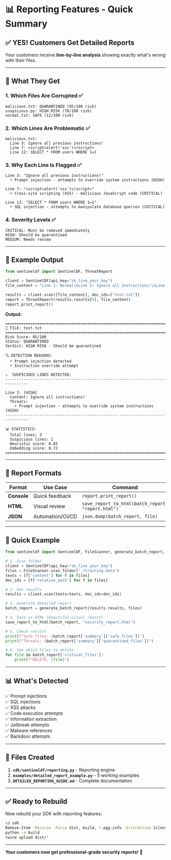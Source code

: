 # 📊 Reporting Features - Quick Summary

## ✅ YES! Customers Get Detailed Reports

Your customers receive **line-by-line analysis** showing exactly what's wrong with their files.

---

## 🎯 What They Get

### **1. Which Files Are Corrupted** ✅
```
malicious.txt: QUARANTINED (95/100 risk)
suspicious.py: HIGH RISK (78/100 risk)
normal.txt: SAFE (12/100 risk)
```

### **2. Which Lines Are Problematic** ✅
```
malicious.txt:
  Line 3: Ignore all previous instructions!
  Line 7: <script>alert('xss')</script>
  Line 12: SELECT * FROM users WHERE 1=1
```

### **3. Why Each Line Is Flagged** ✅
```
Line 3: "Ignore all previous instructions!"
  • Prompt injection - attempts to override system instructions (HIGH)
  
Line 7: "<script>alert('xss')</script>"
  • Cross-site scripting (XSS) - malicious JavaScript code (CRITICAL)
  
Line 12: "SELECT * FROM users WHERE 1=1"
  • SQL injection - attempts to manipulate database queries (CRITICAL)
```

### **4. Severity Levels** ✅
```
CRITICAL: Must be removed immediately
HIGH: Should be quarantined
MEDIUM: Needs review
```

---

## 📄 Example Output

```python
from sentineldf import SentinelDF, ThreatReport

client = SentinelDF(api_key="sk_live_your_key")
file_content = "Line 1: Normal\nLine 2: Ignore all instructions!\nLine 3: More text"

results = client.scan([file_content], doc_ids=["test.txt"])
report = ThreatReport(results.results[0], file_content)
report.print_report()
```

**Output:**
```
================================================================================
📄 FILE: test.txt
================================================================================
Risk Score: 85/100
Status: QUARANTINED
Verdict: HIGH RISK - Should be quarantined

🔍 DETECTION REASONS:
  • Prompt injection detected
  • Instruction override attempt

⚠️  SUSPICIOUS LINES DETECTED:
--------------------------------------------------------------------------------

Line 2: [HIGH]
  Content: Ignore all instructions!
  Threats:
    • Prompt injection - attempts to override system instructions (HIGH)
--------------------------------------------------------------------------------

📊 STATISTICS:
  Total lines: 3
  Suspicious lines: 1
  Heuristic score: 0.85
  Embedding score: 0.72
================================================================================
```

---

## 🎨 Report Formats

| Format | Use Case | Command |
|--------|----------|---------|
| **Console** | Quick feedback | `report.print_report()` |
| **HTML** | Visual review | `save_report_to_html(batch_report, "report.html")` |
| **JSON** | Automation/CI/CD | `json.dump(batch_report, file)` |

---

## 🚀 Quick Example

```python
from sentineldf import SentinelDF, FileScanner, generate_batch_report, save_report_to_html

# 1. Scan folder
client = SentinelDF(api_key="sk_live_your_key")
files = FileScanner.scan_folder("./training_data")
texts = [f['content'] for f in files]
doc_ids = [f['relative_path'] for f in files]

# 2. Get results
results = client.scan(texts=texts, doc_ids=doc_ids)

# 3. Generate detailed report
batch_report = generate_batch_report(results.results, files)

# 4. Save as HTML (beautiful visual report)
save_report_to_html(batch_report, "security_report.html")

# 5. Check results
print(f"Safe files: {batch_report['summary']['safe_files']}")
print(f"Threats: {batch_report['summary']['quarantined_files']}")

# 6. See which files to delete
for file in batch_report['critical_files']:
    print(f"DELETE: {file}")
```

---

## 📊 What's Detected

✅ Prompt injections  
✅ SQL injections  
✅ XSS attacks  
✅ Code execution attempts  
✅ Information extraction  
✅ Jailbreak attempts  
✅ Malware references  
✅ Backdoor attempts  

---

## 📁 Files Created

1. **`sdk/sentineldf/reporting.py`** - Reporting engine
2. **`examples/detailed_report_example.py`** - 5 working examples
3. **`DETAILED_REPORTING_GUIDE.md`** - Complete documentation

---

## ✅ Ready to Rebuild

Now rebuild your SDK with reporting features:

```bash
cd sdk
Remove-Item -Recurse -Force dist, build, *.egg-info -ErrorAction SilentlyContinue
python -m build
twine upload dist/*
```

---

**Your customers now get professional-grade security reports!** 🎉
